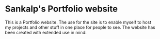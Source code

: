# **Sankalp's Portfolio website**

This is a Portfolio website.
The use for the site is to enable myself to host my projects and other stuff in one place for people to see. 
The website has been created with extended use in mind. 
